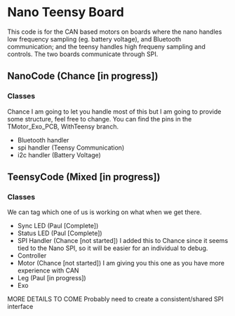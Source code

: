 # Nano Teensy Board

This code is for the CAN based motors on boards where the nano handles low frequency sampling (eg. battery voltage), and Bluetooth communication; and the teensy handles high frequeny sampling and controls.  The two boards communicate through SPI.


## NanoCode (Chance [in progress])
### Classes
Chance I am going to let you handle most of this but I am going to provide some structure, feel free to change.  You can find the pins in the TMotor_Exo_PCB, WithTeensy branch.
- Bluetooth handler
- spi handler (Teensy Communication)
- i2c handler (Battery Voltage)

## TeensyCode (Mixed [in progress])
### Classes
We can tag which one of us is working on what when we get there.
- Sync LED (Paul [Complete])
- Status LED (Paul [Complete])
- SPI Handler (Chance [not started])  I added this to Chance since it seems tied to the Nano SPI, so it will be easier for an individual to debug.
- Controller
- Motor (Chance [not started]) I am giving you this one as you have more experience with CAN
- Leg (Paul [in progress])
- Exo


MORE DETAILS TO COME
Probably need to create a consistent/shared SPI interface
